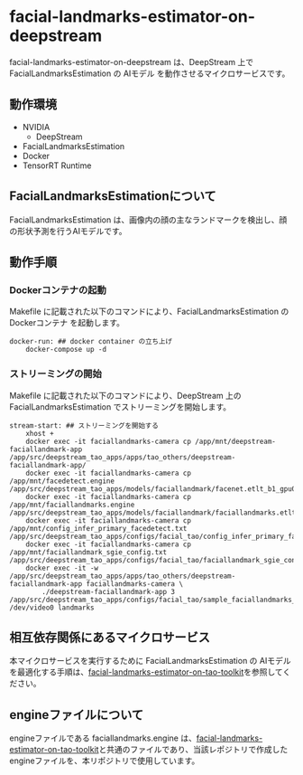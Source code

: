 # facial-landmarks-estimator-on-deepstream
facial-landmarks-estimator-on-deepstream は、DeepStream 上で FacialLandmarksEstimation の AIモデル を動作させるマイクロサービスです。  

## 動作環境
- NVIDIA 
    - DeepStream
- FacialLandmarksEstimation
- Docker
- TensorRT Runtime

## FacialLandmarksEstimationについて
FacialLandmarksEstimation は、画像内の顔の主なランドマークを検出し、顔の形状予測を行うAIモデルです。

## 動作手順
### Dockerコンテナの起動
Makefile に記載された以下のコマンドにより、FacialLandmarksEstimation の Dockerコンテナ を起動します。
```
docker-run: ## docker container の立ち上げ
	docker-compose up -d
```
### ストリーミングの開始
Makefile に記載された以下のコマンドにより、DeepStream 上の FacialLandmarksEstimation でストリーミングを開始します。  
```
stream-start: ## ストリーミングを開始する
	xhost +
	docker exec -it faciallandmarks-camera cp /app/mnt/deepstream-faciallandmark-app /app/src/deepstream_tao_apps/apps/tao_others/deepstream-faciallandmark-app/
	docker exec -it faciallandmarks-camera cp /app/mnt/facedetect.engine /app/src/deepstream_tao_apps/models/faciallandmark/facenet.etlt_b1_gpu0_fp16.engine
	docker exec -it faciallandmarks-camera cp /app/mnt/faciallandmarks.engine /app/src/deepstream_tao_apps/models/faciallandmark/faciallandmarks.etlt_b32_gpu0_fp16.engine
	docker exec -it faciallandmarks-camera cp /app/mnt/config_infer_primary_facedetect.txt /app/src/deepstream_tao_apps/configs/facial_tao/config_infer_primary_facenet.txt
	docker exec -it faciallandmarks-camera cp /app/mnt/faciallandmark_sgie_config.txt /app/src/deepstream_tao_apps/configs/facial_tao/faciallandmark_sgie_config.txt
	docker exec -it -w /app/src/deepstream_tao_apps/apps/tao_others/deepstream-faciallandmark-app faciallandmarks-camera \
		./deepstream-faciallandmark-app 3 /app/src/deepstream_tao_apps/configs/facial_tao/sample_faciallandmarks_config.txt /dev/video0 landmarks

```
## 相互依存関係にあるマイクロサービス  
本マイクロサービスを実行するために FacialLandmarksEstimation の AIモデルを最適化する手順は、[facial-landmarks-estimator-on-tao-toolkit](https://github.com/latonaio/facial-landmarks-estimator-on-tao-toolkit)を参照してください。  


## engineファイルについて
engineファイルである faciallandmarks.engine は、[facial-landmarks-estimator-on-tao-toolkit](https://github.com/latonaio/facial-landmarks-estimator-on-tao-toolkit)と共通のファイルであり、当該レポジトリで作成した engineファイルを、本リポジトリで使用しています。  
